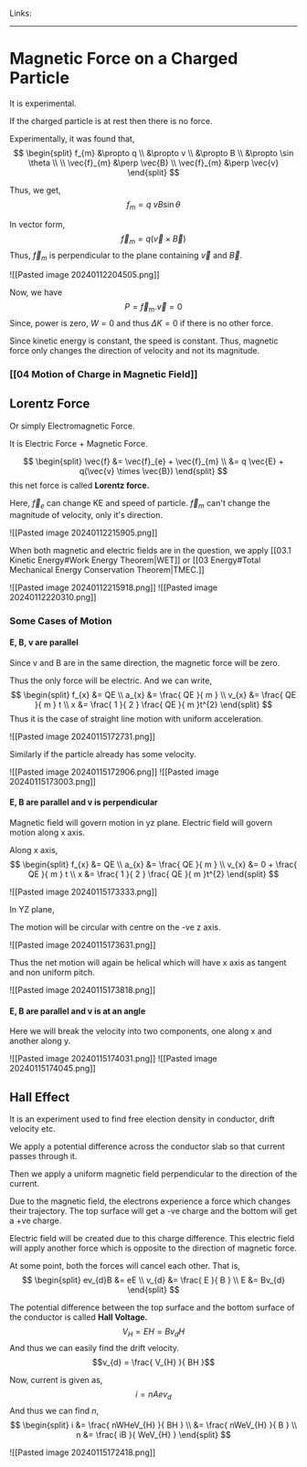 Links: 
___
# Magnetic Force on a Charged Particle
It is experimental. 

If the charged particle is at rest then there is no force. 

Experimentally, it was found that,
$$
\begin{split}
f_{m} &\propto q \\
&\propto v \\
&\propto B \\
&\propto \sin \theta \\
\\
\vec{f}_{m} &\perp \vec{B} \\
\vec{f}_{m} &\perp \vec{v} 
\end{split}
$$

Thus, we get,
$$f_{m} = q\ vB \sin \theta$$

In vector form,
$$\vec{f}_{m} = q(\vec{v} \times \vec{B})$$
Thus, $\vec{f}_{m}$ is perpendicular to the plane containing $\vec{v}$ and $\vec{B}$.

![[Pasted image 20240112204505.png]]

Now, we have
$$P = \vec{f}_{m} . \vec{v} = 0$$
Since, power is zero, $W = 0$ and thus $\Delta K = 0$ if there is no other force. 

Since kinetic energy is constant, the speed is constant. Thus, magnetic force only changes the direction of velocity and not its magnitude. 

### [[04 Motion of Charge in Magnetic Field]]

## Lorentz Force 
Or simply Electromagnetic Force. 

It is Electric Force + Magnetic Force. 

$$
\begin{split}
\vec{f} &= \vec{f}_{e} + \vec{f}_{m} \\
&= q \vec{E} + q(\vec{v} \times \vec{B})
\end{split}
$$
this net force is called **Lorentz force.** 

Here, 
$\vec{f}_{e}$ can change KE and speed of particle. 
$\vec{f}_{m}$ can't change the magnitude of velocity, only it's direction. 

![[Pasted image 20240112215905.png]]

When both magnetic and electric fields are in the question, we apply [[03.1 Kinetic Energy#Work Energy Theorem|WET]] or [[03 Energy#Total Mechanical Energy Conservation Theorem|TMEC.]] 

![[Pasted image 20240112215918.png]]
![[Pasted image 20240112220310.png]]

### Some Cases of Motion 
#### E, B, v are parallel
Since v and B are in the same direction, the magnetic force will be zero. 

Thus the only force will be electric. 
And we can write,
$$
\begin{split}
f_{x} &= QE \\
a_{x} &= \frac{ QE }{ m } \\
v_{x} &= \frac{ QE }{ m } t \\
x &= \frac{ 1 }{ 2 } \frac{ QE }{ m }t^{2}
\end{split}
$$
Thus it is the case of straight line motion with uniform acceleration. 

![[Pasted image 20240115172731.png]]

Similarly if the particle already has some velocity. 

![[Pasted image 20240115172906.png]]
![[Pasted image 20240115173003.png]]

#### E, B are parallel and v is perpendicular 
Magnetic field will govern motion in yz plane. 
Electric field will govern motion along x axis. 

Along x axis,
$$
\begin{split}
f_{x} &= QE \\
a_{x} &= \frac{ QE }{ m } \\
v_{x} &= 0 + \frac{ QE }{ m } t \\
x &= \frac{ 1 }{ 2 } \frac{ QE }{ m }t^{2}
\end{split}
$$

![[Pasted image 20240115173333.png]]

In YZ plane,

The motion will be circular with centre on the -ve z axis. 

![[Pasted image 20240115173631.png]]

Thus the net motion will again be helical which will have x axis as tangent and non uniform pitch. 

![[Pasted image 20240115173818.png]]

#### E, B are parallel and v is at an angle
Here we will break the velocity into two components, one along x and another along y. 

![[Pasted image 20240115174031.png]]
![[Pasted image 20240115174045.png]]


## Hall Effect 
It is an experiment used to find free election density in conductor, drift velocity etc. 

We apply a potential difference across the conductor slab so that current passes through it.

Then we apply a uniform magnetic field perpendicular to the direction of the current.

Due to the magnetic field, the electrons experience a force which changes their trajectory. The top surface will get a -ve charge and the bottom will get a +ve charge. 

Electric field will be created due to this charge difference. This electric field will apply another force which is opposite to the direction of magnetic force. 

At some point, both the forces will cancel each other.
That is,
$$
\begin{split}
ev_{d}B &= eE \\
v_{d} &= \frac{ E }{ B } \\
E &= Bv_{d}
\end{split}
$$

The potential difference between the top surface and the bottom surface of the conductor is called **Hall Voltage.**
$$V_{H} = EH = Bv_{d}H$$
And thus we can easily find the drift velocity. 
$$v_{d} = \frac{ V_{H} }{ BH }$$

Now, current is given as,
$$i = nAev_{d}$$
And thus we can find $n$,
$$
\begin{split}
i &= \frac{ nWHeV_{H} }{ BH } \\
&= \frac{ nWeV_{H} }{ B } \\
n &= \frac{ iB }{ WeV_{H} }
\end{split}
$$

![[Pasted image 20240115172418.png]]
